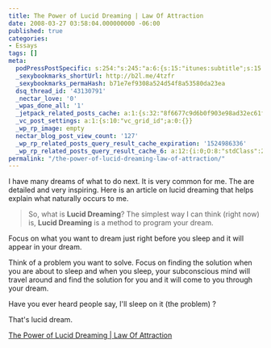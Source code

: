 ```yaml
---
title: The Power of Lucid Dreaming | Law Of Attraction
date: 2008-03-27 03:58:04.000000000 -06:00
published: true
categories:
- Essays
tags: []
meta:
  podPressPostSpecific: s:254:"s:245:"a:6:{s:15:"itunes:subtitle";s:15:"##PostExcerpt##";s:14:"itunes:summary";s:15:"##PostExcerpt##";s:15:"itunes:keywords";s:17:"##WordPressCats##";s:13:"itunes:author";s:10:"##Global##";s:15:"itunes:explicit";s:2:"No";s:12:"itunes:block";s:2:"No";}";";
  _sexybookmarks_shortUrl: http://b2l.me/4tzfr
  _sexybookmarks_permaHash: b71e7ef9308a524d54f8a53580da23ea
  dsq_thread_id: '43130791'
  _nectar_love: '0'
  _wpas_done_all: '1'
  _jetpack_related_posts_cache: a:1:{s:32:"8f6677c9d6b0f903e98ad32ec61f8deb";a:2:{s:7:"expires";i:1465796640;s:7:"payload";a:3:{i:0;a:1:{s:2:"id";i:1373;}i:1;a:1:{s:2:"id";i:1285;}i:2;a:1:{s:2:"id";i:396;}}}}
  _vc_post_settings: a:1:{s:10:"vc_grid_id";a:0:{}}
  _wp_rp_image: empty
  nectar_blog_post_view_count: '127'
  _wp_rp_related_posts_query_result_cache_expiration: '1524986336'
  _wp_rp_related_posts_query_result_cache_6: a:12:{i:0;O:8:"stdClass":2:{s:7:"post_id";s:3:"364";s:5:"score";s:18:"27.901535972537943";}i:1;O:8:"stdClass":2:{s:7:"post_id";s:3:"396";s:5:"score";s:17:"26.12267530592472";}i:2;O:8:"stdClass":2:{s:7:"post_id";s:3:"178";s:5:"score";s:17:"24.51204812110575";}i:3;O:8:"stdClass":2:{s:7:"post_id";s:2:"18";s:5:"score";s:17:"24.51204812110575";}i:4;O:8:"stdClass":2:{s:7:"post_id";s:3:"121";s:5:"score";s:16:"24.2197348279592";}i:5;O:8:"stdClass":2:{s:7:"post_id";s:3:"357";s:5:"score";s:17:"23.25671235565583";}i:6;O:8:"stdClass":2:{s:7:"post_id";s:3:"717";s:5:"score";s:17:"21.13029163241027";}i:7;O:8:"stdClass":2:{s:7:"post_id";s:4:"4550";s:5:"score";s:18:"20.794068702063587";}i:8;O:8:"stdClass":2:{s:7:"post_id";s:3:"428";s:5:"score";s:18:"19.760687215543008";}i:9;O:8:"stdClass":2:{s:7:"post_id";s:3:"400";s:5:"score";s:18:"19.760687215543008";}i:10;O:8:"stdClass":2:{s:7:"post_id";s:3:"438";s:5:"score";s:18:"18.497620087356378";}i:11;O:8:"stdClass":2:{s:7:"post_id";s:3:"398";s:5:"score";s:17:"18.05326271438534";}}
permalink: "/the-power-of-lucid-dreaming-law-of-attraction/"
---
```

I have many dreams of what to do next.  It is very common for me.  The are detailed and very inspiring.  Here is an article on lucid dreaming that helps explain what naturally occurs to me.
>So, what is **Lucid Dreaming**? The simplest way I can think (right now) is, **Lucid Dreaming** is a method to program your dream.

Focus on what you want to dream just right before you sleep and it will appear in your dream.

Think of a problem you want to solve. Focus on finding the solution when you are about to sleep and when you sleep, your subconscious mind will travel around and find the solution for you and it will come to you through your dream.

Have you ever heard people say, I'll sleep on it (the problem) ?

That's lucid dream.</blockquote>
<p><a href="http://attractingyourgoals.com/the-power-of-lucid-dreaming/" rel="nofollow">The Power of Lucid Dreaming | Law Of Attraction</a></p>
